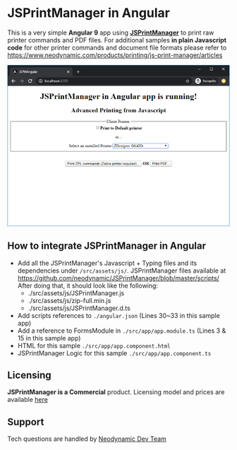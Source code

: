 # JSPrintManager in Angular

This is a very simple **Angular 9** app using **[JSPrintManager](https://www.neodynamic.com/products/printing/js-print-manager)** to print raw printer commands and PDF files.
For additional samples **in plain Javascript code** for other printer commands and document file formats please refer to https://www.neodynamic.com/products/printing/js-print-manager/articles

![JSPrintManager in Angular](JSPrintManager-Angular.png "JSPrintManager in Angular")


## How to integrate JSPrintManager in Angular  
 
- Add all the JSPrintManager's Javascript + Typing files and its dependencies under `/src/assets/js/`. JSPrintManager files available at https://github.com/neodynamic/JSPrintManager/blob/master/scripts/  After doing that, it should look like the following: 
	- ./src/assets/js/JSPrintManager.js
	- ./src/assets/js/zip-full.min.js
	- ./src/assets/js/JSPrintManager.d.ts
- Add scripts references to `./angular.json` (Lines 30~33 in this sample app)
- Add a reference to FormsModule in `./src/app/app.module.ts` (Lines 3 & 15 in this sample app)
- HTML for this sample `./src/app/app.component.html`
- JSPrintManager Logic for this sample `./src/app/app.component.ts`

## Licensing

**JSPrintManager is a Commercial** product. Licensing model and prices are available [here](https://neodynamic.com/products/printing/js-print-manager/buy)

## Support

Tech questions are handled by [Neodynamic Dev Team](https://neodynamic/support)
